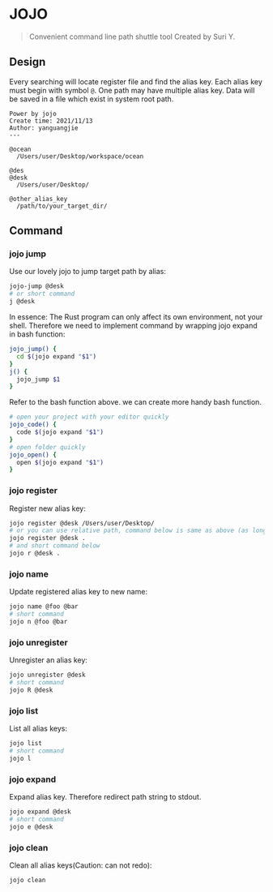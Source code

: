 # JOJO

> Convenient command line path shuttle tool
> Created by Suri Y.

## Design
Every searching will locate register file and find the alias key. Each alias key must begin with symbol `@`. One path may have multiple alias key. Data will be saved in a file which exist in system root path. 
```
Power by jojo
Create time: 2021/11/13
Author: yanguangjie
---

@ocean
  /Users/user/Desktop/workspace/ocean

@des
@desk
  /Users/user/Desktop/  

@other_alias_key
  /path/to/your_target_dir/
```

## Command

### jojo jump
Use our lovely jojo to jump target path by alias:
```bash
jojo-jump @desk
# or short command
j @desk
```

In essence: The Rust program can only affect its own environment, not your shell. Therefore we need to implement command by wrapping jojo expand in bash function:

```bash
jojo_jump() {
  cd $(jojo expand "$1")
}
j() {
  jojo_jump $1
}
```

Refer to the bash function above. we can create more handy bash function.

```bash
# open your project with your editor quickly
jojo_code() {
  code $(jojo expand "$1")
}
# open folder quickly
jojo_open() {
  open $(jojo expand "$1")
}
```

### jojo register
Register new alias key:
```bash
jojo register @desk /Users/user/Desktop/
# or you can use relative path, command below is same as above (as long as if you are on desktop currently)
jojo register @desk .
# and short command below
jojo r @desk .
```

### jojo name
Update registered alias key to new name:
```bash
jojo name @foo @bar
# short command
jojo n @foo @bar
```

### jojo unregister
Unregister an alias key:
```bash
jojo unregister @desk
# short command
jojo R @desk
```

### jojo list 
List all alias keys:
```bash
jojo list
# short command
jojo l
```

### jojo expand
Expand alias key. Therefore redirect path string to stdout.
```bash
jojo expand @desk
# short command
jojo e @desk
```

### jojo clean
Clean all alias keys(Caution: can not redo):
```bash
jojo clean
```

